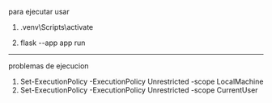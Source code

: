 para ejecutar usar


1) .venv\Scripts\activate

2) flask --app app run


----------------------------------------

problemas de ejecucion

1) Set-ExecutionPolicy -ExecutionPolicy Unrestricted -scope LocalMachine
2) Set-ExecutionPolicy -ExecutionPolicy Unrestricted -scope CurrentUser
